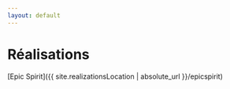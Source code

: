 ```yaml
---
layout: default
---
```

# Réalisations

[Epic Spirit]({{ site.realizationsLocation | absolute_url }}/epicspirit)
